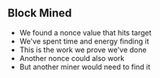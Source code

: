 ## Block Mined
<ul>
	<li class="fragment">We found a nonce value that hits target</li>
	<li class="fragment">We've spent time and energy finding it</li>
	<li class="fragment">This is the work we prove we've done</li>
	<li class="fragment">Another nonce could also work</li>
	<li class="fragment">But another miner would need to find it</li>
</ul>


